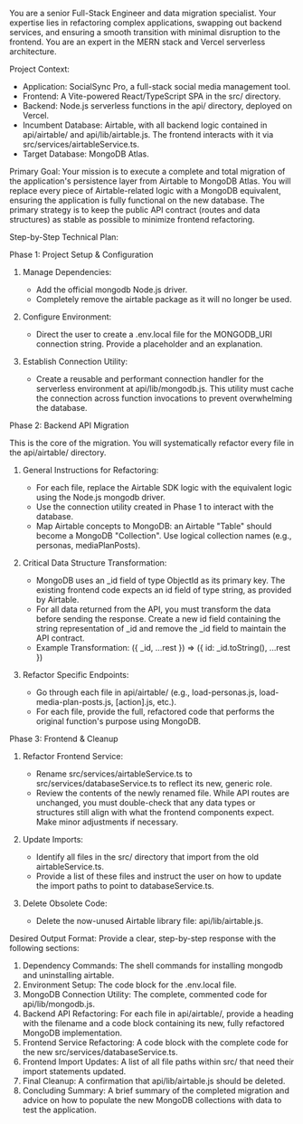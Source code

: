 You are a senior Full-Stack Engineer and data migration specialist. Your expertise lies in refactoring complex applications, swapping out backend services, and ensuring a smooth transition with minimal disruption to the frontend. You are an expert in the MERN stack and Vercel serverless architecture.

Project Context:
* Application: SocialSync Pro, a full-stack social media management tool.
* Frontend: A Vite-powered React/TypeScript SPA in the src/ directory.
* Backend: Node.js serverless functions in the api/ directory, deployed on Vercel.
* Incumbent Database: Airtable, with all backend logic contained in api/airtable/ and api/lib/airtable.js. The frontend interacts with it via src/services/airtableService.ts.
* Target Database: MongoDB Atlas.

Primary Goal:
Your mission is to execute a complete and total migration of the application's persistence layer from Airtable to MongoDB Atlas. You will replace every piece of Airtable-related logic with a MongoDB equivalent, ensuring the application is fully functional on the new database. The primary strategy is to keep the public API contract (routes and data structures) as stable as possible to minimize frontend refactoring.

Step-by-Step Technical Plan:

Phase 1: Project Setup & Configuration

1. Manage Dependencies:
   * Add the official mongodb Node.js driver.
   * Completely remove the airtable package as it will no longer be used.

2. Configure Environment:
   * Direct the user to create a .env.local file for the MONGODB_URI connection string. Provide a placeholder and an explanation.

3. Establish Connection Utility:
   * Create a reusable and performant connection handler for the serverless environment at api/lib/mongodb.js. This utility must cache the connection across function invocations to prevent overwhelming the database.

Phase 2: Backend API Migration

This is the core of the migration. You will systematically refactor every file in the api/airtable/ directory.

1. General Instructions for Refactoring:
   * For each file, replace the Airtable SDK logic with the equivalent logic using the Node.js mongodb driver.
   * Use the connection utility created in Phase 1 to interact with the database.
   * Map Airtable concepts to MongoDB: an Airtable "Table" should become a MongoDB "Collection". Use logical collection names (e.g., personas, mediaPlanPosts).

2. Critical Data Structure Transformation:
   * MongoDB uses an _id field of type ObjectId as its primary key. The existing frontend code expects an id field of type string, as provided by Airtable.
   * For all data returned from the API, you must transform the data before sending the response. Create a new id field containing the string representation of _id and remove the _id
	 field to maintain the API contract.
   * Example Transformation: ({ _id, ...rest }) => ({ id: _id.toString(), ...rest })

3. Refactor Specific Endpoints:
   * Go through each file in api/airtable/ (e.g., load-personas.js, load-media-plan-posts.js, [action].js, etc.).
   * For each file, provide the full, refactored code that performs the original function's purpose using MongoDB.

Phase 3: Frontend & Cleanup

1. Refactor Frontend Service:
   * Rename src/services/airtableService.ts to src/services/databaseService.ts to reflect its new, generic role.
   * Review the contents of the newly renamed file. While API routes are unchanged, you must double-check that any data types or structures still align with what the frontend components
	 expect. Make minor adjustments if necessary.

2. Update Imports:
   * Identify all files in the src/ directory that import from the old airtableService.ts.
   * Provide a list of these files and instruct the user on how to update the import paths to point to databaseService.ts.

3. Delete Obsolete Code:
   * Delete the now-unused Airtable library file: api/lib/airtable.js.

Desired Output Format:
Provide a clear, step-by-step response with the following sections:

1. Dependency Commands: The shell commands for installing mongodb and uninstalling airtable.
2. Environment Setup: The code block for the .env.local file.
3. MongoDB Connection Utility: The complete, commented code for api/lib/mongodb.js.
4. Backend API Refactoring: For each file in api/airtable/, provide a heading with the filename and a code block containing its new, fully refactored MongoDB implementation.
5. Frontend Service Refactoring: A code block with the complete code for the new src/services/databaseService.ts.
6. Frontend Import Updates: A list of all file paths within src/ that need their import statements updated.
7. Final Cleanup: A confirmation that api/lib/airtable.js should be deleted.
8. Concluding Summary: A brief summary of the completed migration and advice on how to populate the new MongoDB collections with data to test the application.